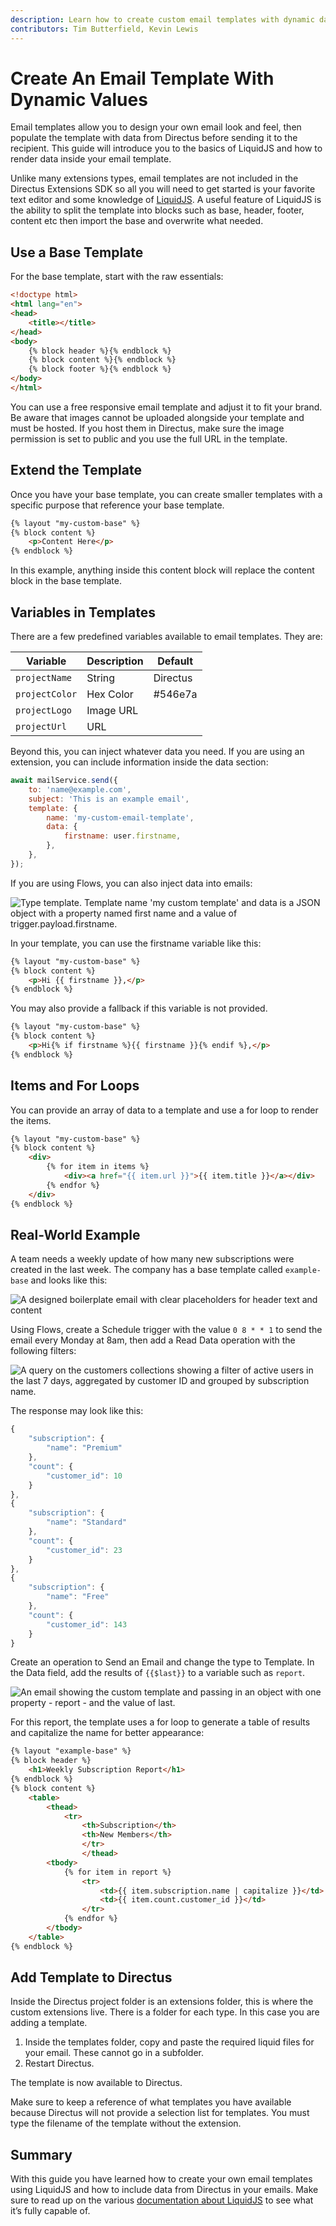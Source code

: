 ```yaml
---
description: Learn how to create custom email templates with dynamic data.
contributors: Tim Butterfield, Kevin Lewis
---
```


# Create An Email Template With Dynamic Values

Email templates allow you to design your own email look and feel, then populate the template with data from Directus before sending it to the recipient. This guide will introduce you to the basics of LiquidJS and how to render data inside your email template.

Unlike many extensions types, email templates are not included in the Directus Extensions SDK so all you will need to get started is your favorite text editor and some knowledge of [LiquidJS](https://liquidjs.com/). A useful feature of LiquidJS is the ability to split the template into blocks such as base, header, footer, content etc then import the base and overwrite what needed.

## Use a Base Template

For the base template, start with the raw essentials:

```html
<!doctype html>
<html lang="en">
<head>
	<title></title>
</head>
<body>
	{% block header %}{% endblock %}
	{% block content %}{% endblock %}
	{% block footer %}{% endblock %}
</body>
</html>
```

You can use a free responsive email template and adjust it to fit your brand. Be aware that images cannot be uploaded alongside your template and must be hosted. If you host them in Directus, make sure the image permission is set to public and you use the full URL in the template.

## Extend the Template

Once you have your base template, you can create smaller templates with a specific purpose that reference your base template.

```html
{% layout "my-custom-base" %}
{% block content %}
    <p>Content Here</p>
{% endblock %}
```

In this example, anything inside this content block will replace the content block in the base template.

## Variables in Templates

There are a few predefined variables available to email templates. They are:

|Variable|Description|Default|
|---|---|---|
|`projectName`|String|Directus|
|`projectColor`|Hex Color|#546e7a|
|`projectLogo`|Image URL||
|`projectUrl`|URL||

Beyond this, you can inject whatever data you need. If you are using an extension, you can include information inside the data section:

```js
await mailService.send({
	to: 'name@example.com',
	subject: 'This is an example email',
	template: {
		name: 'my-custom-email-template',
		data: {
			firstname: user.firstname,
		},
	},
});
```

If you are using Flows, you can also inject data into emails:

![Type template. Template name 'my custom template' and data is a JSON object with a property named first name and a value of trigger.payload.firstname.](https://marketing.directus.app/assets/e1330f0f-a15f-40e6-96d1-3cf113a6da6b)

In your template, you can use the firstname variable like this:

```html
{% layout "my-custom-base" %}
{% block content %}
    <p>Hi {{ firstname }},</p>
{% endblock %}
```

You may also provide a fallback if this variable is not provided.

```html
{% layout "my-custom-base" %}
{% block content %}
    <p>Hi{% if firstname %}{{ firstname }}{% endif %},</p>
{% endblock %}
```

## Items and For Loops

You can provide an array of data to a template and use a for loop to render the items.

```html
{% layout "my-custom-base" %}
{% block content %}
    <div>
        {% for item in items %}
            <div><a href="{{ item.url }}">{{ item.title }}</a></div>
        {% endfor %}
    </div>
{% endblock %}
```

## Real-World Example

A team needs a weekly update of how many new subscriptions were created in the last week. The company has a base template called `example-base` and looks like this:

![A designed boilerplate email with clear placeholders for header text and content](https://marketing.directus.app/assets/760d10b0-92dd-4a22-b221-1b811441035d)

Using Flows, create a Schedule trigger with the value `0 8 * * 1` to send the email every Monday at 8am, then add a Read Data operation with the following filters:

![A query on the customers collections showing a filter of active users in the last 7 days, aggregated by customer ID and grouped by subscription name.](https://marketing.directus.app/assets/0fa9b186-8d4d-478a-a4de-314d0628001d)

The response may look like this:

```js
{
	"subscription": {
		"name": "Premium"
	},
	"count": {
		"customer_id": 10
	}
},
{
	"subscription": {
		"name": "Standard"
	},
	"count": {
		"customer_id": 23
	}
},
{
	"subscription": {
		"name": "Free"
	},
	"count": {
		"customer_id": 143
	}
}
```

Create an operation to Send an Email and change the type to Template. In the Data field, add the results of `{{$last}}` to a variable such as `report`.

![An email showing the custom template and passing in an object with one property - report - and the value of last.](https://marketing.directus.app/assets/a9450c81-a133-48c6-9d87-876fb8247915)

For this report, the template uses a for loop to generate a table of results and capitalize the name for better appearance:

```html
{% layout "example-base" %}
{% block header %}
    <h1>Weekly Subscription Report</h1>
{% endblock %}
{% block content %}
    <table>
        <thead>
            <tr>
                <th>Subscription</th>
                <th>New Members</th>
                </tr>
                </thead>
        <tbody>
            {% for item in report %}
                <tr>
                    <td>{{ item.subscription.name | capitalize }}</td>
                    <td>{{ item.count.customer_id }}</td>
                </tr>
            {% endfor %}
        </tbody>
    </table>
{% endblock %}
```

## Add Template to Directus

Inside the Directus project folder is an extensions folder, this is where the custom extensions live. There is a folder for each type. In this case you are adding a template.

1. Inside the templates folder, copy and paste the required liquid files for your email. These cannot go in a subfolder.
2. Restart Directus.

The template is now available to Directus.

Make sure to keep a reference of what templates you have available because Directus will not provide a selection list for templates. You must type the filename of the template without the extension.

## Summary

With this guide you have learned how to create your own email templates using LiquidJS and how to include data from Directus in your emails. Make sure to read up on the various [documentation about LiquidJS](https://shopify.github.io/liquid/basics/introduction/) to see what it’s fully capable of.

